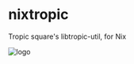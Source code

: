 # nixtropic
Tropic square's libtropic-util, for Nix


![logo](https://github.com/user-attachments/assets/21bc79c3-6b8a-4948-84d4-c0af34a3aae1)
